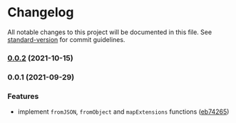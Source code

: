 # Changelog

All notable changes to this project will be documented in this file. See [standard-version](https://github.com/conventional-changelog/standard-version) for commit guidelines.

### [0.0.2](https://github.com/PDMLab/http-problem-details-parser/compare/v0.0.1...v0.0.2) (2021-10-15)

### 0.0.1 (2021-09-29)


### Features

* implement `fromJSON`, `fromObject` and `mapExtensions` functions ([eb74265](https://github.com/PDMLab/http-problem-details-parser/commit/eb7426511da9ad350db69c1ad3ec3767a4709c2c))

